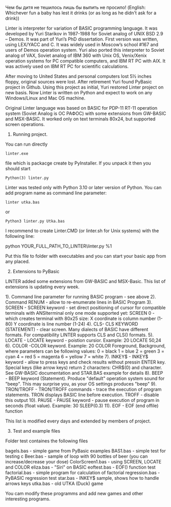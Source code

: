 Чем бы дитя не тешилось лишь бы выпить не просило! (English: Whichever fun 
a baby has lest it drinks (or as long as he didn't ask for a drink))

Linter is interpreter for variation of BASIC programming language. It was 
developed by Yuri Starikov in 1987-1988 for Soviet analog of 
UNIX BSD 2.9 – Demos. 
It was part of Yuri’s PhD dissertation. First version was written, using 
LEX/YACC and C. It was widely used in Moscow’s school #167 and users of Demos 
operation system. Yuri also ported this interpreter to Soviet analog of VAX, 
Soviet analog of IBM 360 with Unix OS, Venix/Xenix operation systems for PC 
compatible computers, and IBM RT PC with AIX. It was actively used on 
IBM RT PC for scientific calculations.

After moving to United States and personal computers lost 5½ inches floppy, 
original sources were lost. After retirement Yuri found PyBasic project 
in Github. Using this project as initial, Yuri restored Linter project on 
new basis. Now Linter is written on Python and expect to work on any 
Windows/Linux and Mac OS machine.

Original Linter language was based on BASIC for PDP-11 RT-11 operation system 
(Soviet Analog is ОС РАФОС) with some extensions from GW-BASIC and MSX-BASIC. 
It worked only on text terminals 80x24, but supported screen operations.

1. Running project.

You can run directly 

    linter.exe 

file which is packacge create by PyInstaller. If you unpack it then you should start

    Python(3) linter.py

Linter was tested only with Python 3.10 or later version of Python.
You can add program name as command line parameter:

    linter utka.bas

or

    Python3 linter.py Utka.bas

I recommend to create Linter.CMD (or linter.sh for Unix systems) with the following line:

python YOUR_FULL_PATH_TO_LINTER\linter.py %1

Put this file to folder with executables and you can start your basic app from any placed.

2. Extensions to PyBasic

LINTER added some extensions from GW-BASIC and MSX-Basic. This list of extensions is updating every week.

1). Command line parameter for running BASIC program - see above
2). Command RENUM - allow to re-enumerate lines in BASIC Program
3). SCREEN - SCREEN keyword - set direct positioning of cursor for compatible terminals with ANSIterminal
    only one mode supported yet: SCREEN 0 - which creates terminal with 80x25 size: X coordinate is column number (1-80)
    Y coordinate is line number (1-24)
4). CLS- CLS KEYWORD (STATEMENT) - clear screen. Many dialects of BASIC have different formats. For compatibility
    LINTER supports CLS and CLS() formats.
5). LOCATE - LOCATE keyword - poistion cursior. Example: 20 LOCATE 50,24
6). COLOR -COLOR keyword. Example: 20 COLOR Foreground, Background, where parameters can be following values:
    0 = black
    1 = blue
    2 = green
    3 = cyan
    4 = red
    5 = magenta
    6 = yellow
    7 = white
7). INKEY$ - INKEY$ keyword - allow to press keys and check results without pressin ENTER key. Special keys (like arrow keys)
    return 2 characters: CHR$(0) and character. See GW-BASIC documentation and STAR.BAS example for details
8). BEEP - BEEP keyword (Statement). Produce "default" operation system sound for "beep". This may surprise you, as your 
    OS settings produces "beep"
9). TRON/TROFF - TRON/TROFF commands - trace the execution of program statements. TRON displays BASIC line before execution.
    TROFF - disable this output
10). PAUSE - PAUSE keyword - pause execution of program in seconds (float value). Example: 30 SLEEP(0.3) 
11). EOF - EOF (end offile) function

This list is modified every days and extended by members of project.

3. Test and example files

Folder test containes the following files

bagels.bas - simple game from PyBasic examples
BAS1.bas - simple test for testing c
Beer.bas - sample of loop with 90 bottles of beer (you can increase/decrease your dose)
ColorScreen1.bas - using SCREEN, LOCATE and COLOR 
eliza.bas - "Siri" on BASIC
eoftest.bas - EOF() function test
factorial.bas - simple program for calculation of factorial
regression.bas - PyBASIC regression test
star.bas - INKEY$ sample, shows how to handle arrows keys
utka.bas - old UTKA (Duck) game

You cam modify these programms and add new games and other interesting programs.









